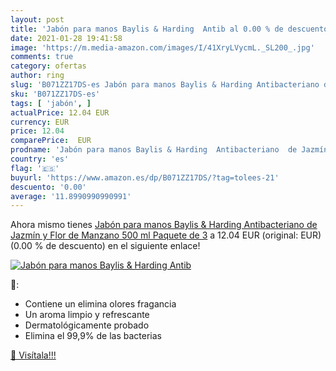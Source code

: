```yaml
---
layout: post
title: 'Jabón para manos Baylis & Harding  Antib al 0.00 % de descuento'
date: 2021-01-28 19:41:58
image: 'https://m.media-amazon.com/images/I/41XryLVycmL._SL200_.jpg'
comments: true
category: ofertas
author: ring
slug: 'B071ZZ17DS-es Jabón para manos Baylis & Harding Antibacteriano de Jazmín...'
sku: 'B071ZZ17DS-es'
tags: [ 'jabón', ]
actualPrice: 12.04 EUR
currency: EUR
price: 12.04
comparePrice:  EUR
prodname: 'Jabón para manos Baylis & Harding  Antibacteriano  de Jazmín y Flor de Manzano  500 ml  Paquete de 3'
country: 'es'
flag: '🇪🇸'
buyurl: 'https://www.amazon.es/dp/B071ZZ17DS/?tag=tolees-21'
descuento: '0.00'
average: '11.8990990990991'
---
```


Ahora mismo tienes [Jabón para manos Baylis & Harding  Antibacteriano  de Jazmín y Flor de Manzano  500 ml  Paquete de 3](https://www.amazon.es/dp/B071ZZ17DS/?tag=tolees-21) a 12.04 EUR (original:  EUR) (0.00 %  de descuento) en el siguiente enlace!

[![Jabón para manos Baylis & Harding  Antib](https://m.media-amazon.com/images/I/41XryLVycmL._SL200_.jpg)](https://www.amazon.es/dp/B071ZZ17DS/?tag=tolees-21)

🔎:

- Contiene un elimina olores fragancia
- Un aroma limpio y refrescante
- Dermatológicamente probado
- Elimina el 99,9% de las bacterias

[🛒 Visítala!!!](https://www.amazon.es/dp/B071ZZ17DS/?tag=tolees-21)
